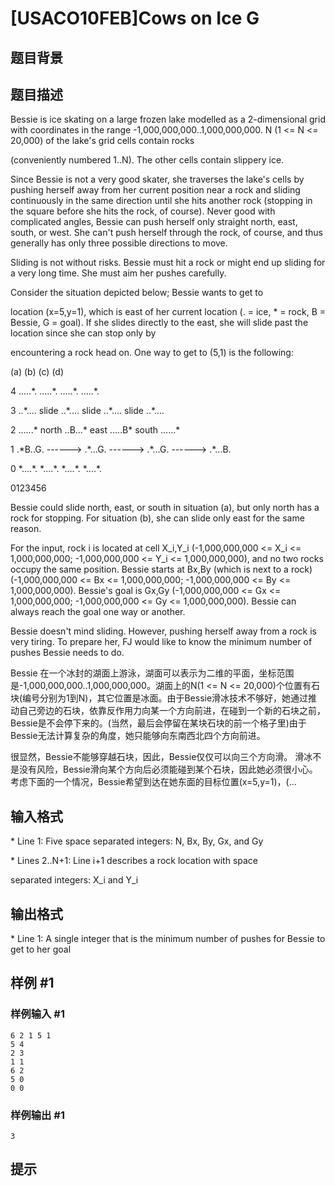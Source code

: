 # [USACO10FEB]Cows on Ice G

## 题目背景



## 题目描述

Bessie is ice skating on a large frozen lake modelled as a 2-dimensional grid with coordinates in the range -1,000,000,000..1,000,000,000. N (1 <= N <= 20,000) of the lake's grid cells contain rocks

(conveniently numbered 1..N). The other cells contain slippery ice.

Since Bessie is not a very good skater, she traverses the lake's cells by pushing herself away from her current position near a rock and sliding continuously in the same direction until she hits another rock (stopping in the square before she hits the rock, of course). Never good with complicated angles, Bessie can push herself only straight north, east, south, or west. She can't push herself through the rock, of course, and thus generally has only three possible directions to move.

Sliding is not without risks. Bessie must hit a rock or might end up sliding for a very long time. She must aim her pushes carefully.

Consider the situation depicted below; Bessie wants to get to

location (x=5,y=1), which is east of her current location (. = ice, \* = rock, B = Bessie, G = goal). If she slides directly to the east, she will slide past the location since she can stop only by

encountering a rock head on. One way to get to (5,1) is the following:

(a)              (b)             (c)              (d) 

4 .....\*.         .....\*.         .....\*.          .....\*.

3 ..\*....  slide  ..\*....  slide  ..\*....   slide  ..\*....

2 ......\*  north  ..B...\*  east   .....B\*   south  ......\*

1 .\*B..G. ------> .\*...G. ------> .\*...G.  ------> .\*...B.

0 \*....\*.         \*....\*.         \*....\*.          \*....\*.

0123456

Bessie could slide north, east, or south in situation (a), but only north has a rock for stopping. For situation (b), she can slide only east for the same reason.

For the input, rock i is located at cell X\_i,Y\_i (-1,000,000,000 <= X\_i <= 1,000,000,000; -1,000,000,000 <= Y\_i <= 1,000,000,000), and no two rocks occupy the same position. Bessie starts at Bx,By (which is next to a rock) (-1,000,000,000 <= Bx <= 1,000,000,000; -1,000,000,000 <= By <= 1,000,000,000). Bessie's goal is Gx,Gy (-1,000,000,000 <= Gx <= 1,000,000,000; -1,000,000,000 <= Gy <= 1,000,000,000). Bessie can always reach the goal one way or another.

Bessie doesn't mind sliding. However, pushing herself away from a rock is very tiring. To prepare her, FJ would like to know the minimum number of pushes Bessie needs to do.

Bessie 在一个冰封的湖面上游泳，湖面可以表示为二维的平面，坐标范围是-1,000,000,000..1,000,000,000。湖面上的N(1 <= N <= 20,000)个位置有石块(编号分别为1到N)，其它位置是冰面。由于Bessie滑冰技术不够好，她通过推动自己旁边的石块，依靠反作用力向某一个方向前进，在碰到一个新的石块之前，Bessie是不会停下来的。(当然，最后会停留在某块石块的前一个格子里)由于Bessie无法计算复杂的角度，她只能够向东南西北四个方向前进。

很显然，Bessie不能够穿越石块，因此，Bessie仅仅可以向三个方向滑。 滑冰不是没有风险，Bessie滑向某个方向后必须能碰到某个石块，因此她必须很小心。考虑下面的一个情况，Bessie希望到达在她东面的目标位置(x=5,y=1)，(…


## 输入格式

\* Line 1: Five space separated integers: N, Bx, By, Gx, and Gy

\* Lines 2..N+1: Line i+1 describes a rock location with space

separated integers: X\_i and Y\_i


## 输出格式

\* Line 1: A single integer that is the minimum number of pushes for Bessie to get to her goal


## 样例 #1

### 样例输入 #1
```
6 2 1 5 1 
5 4 
2 3 
1 1 
6 2 
5 0 
0 0 
```

### 样例输出 #1

```
3 
```

## 提示



